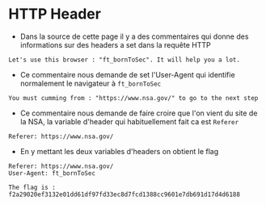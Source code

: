 # HTTP Header

- Dans la source de cette page il y a des commentaires qui donne des informations sur des headers a set dans la requête HTTP
```
Let's use this browser : "ft_bornToSec". It will help you a lot.
```
- Ce commentaire nous demande de set l'User-Agent qui identifie normalement le navigateur à `ft_bornToSec`

```
You must cumming from : "https://www.nsa.gov/" to go to the next step
```
- Ce commentaire nous demande de faire croire que l'on vient du site de la NSA, la variable d'header qui habituellement fait ca est `Referer`
```
Referer: https://www.nsa.gov/
```

- En y mettant les deux variables d'headers on obtient le flag
```
Referer: https://www.nsa.gov/
User-Agent: ft_bornToSec
```

```
The flag is : f2a29020ef3132e01dd61df97fd33ec8d7fcd1388cc9601e7db691d17d4d6188
```
